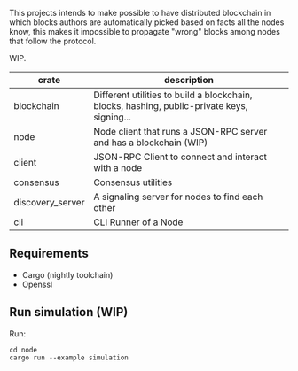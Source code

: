 This projects intends to make possible to have distributed blockchain in which blocks authors are automatically picked based on facts all the nodes know, this makes it impossible to propagate "wrong" blocks among nodes that follow the protocol.

WIP.

| crate            | description                                                                                 |
|------------------|---------------------------------------------------------------------------------------------|
| blockchain       | Different utilities to build a blockchain, blocks, hashing, public-private keys, signing... |
| node             | Node client that runs a JSON-RPC server and has a blockchain (WIP)                          |
| client           | JSON-RPC Client to connect and interact with a node                                         |
| consensus        | Consensus utilities                                                                         |
| discovery_server | A signaling server for nodes to find each other                                             |
| cli              | CLI Runner of a Node                                                                        |

## Requirements
- Cargo (nightly toolchain)
- Openssl

## Run simulation (WIP)
Run:
```shell
cd node
cargo run --example simulation
```